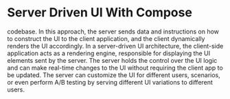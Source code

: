 # Server Driven UI With Compose

codebase. In this approach, the server sends data and instructions on how to construct the UI to the client application, and the client dynamically renders the UI accordingly.
In a server-driven UI architecture, the client-side application acts as a rendering engine, responsible for displaying the UI elements sent by the server. The server holds the control over the UI logic and can make real-time changes to the UI without requiring the client app to be updated. The server can customize the UI for different users, scenarios, or even perform A/B testing by serving different UI variations to different users.
